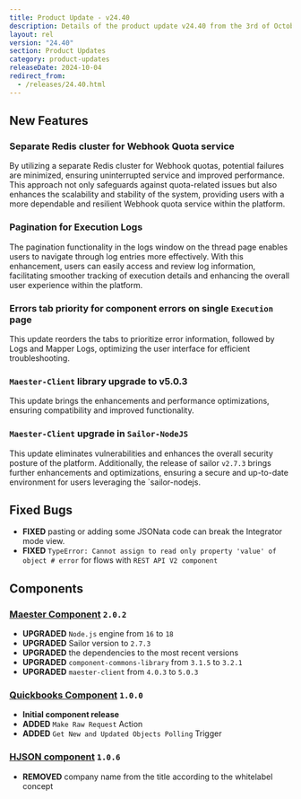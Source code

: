 ```yaml
---
title: Product Update - v24.40
description: Details of the product update v24.40 from the 3rd of October 2024.
layout: rel
version: "24.40"
section: Product Updates
category: product-updates
releaseDate: 2024-10-04
redirect_from:
  - /releases/24.40.html
---
```


## New Features
### Separate Redis сluster for Webhook Quota service
By utilizing a separate Redis cluster for Webhook quotas, potential failures are minimized, ensuring uninterrupted service and improved performance.
This approach not only safeguards against quota-related issues but also enhances the scalability and stability of the system, providing users with a more dependable and resilient Webhook quota service within the platform.

### Pagination for Execution Logs
The pagination functionality in the logs window on the thread page enables users to navigate through log entries more effectively. With this enhancement, users can easily access and review log information, facilitating smoother tracking of execution details and enhancing the overall user experience within the platform.

### Errors tab priority for component errors on single `Execution` page
This update reorders the tabs to prioritize error information, followed by Logs and Mapper Logs, optimizing the user interface for efficient troubleshooting. 

### `Maester-Client` library upgrade to v5.0.3 
This update brings the enhancements and performance optimizations, ensuring compatibility and improved functionality.

### `Maester-Client` upgrade in `Sailor-NodeJS`
This update eliminates vulnerabilities and enhances the overall security posture of the platform. 
Additionally, the release of sailor `v2.7.3` brings further enhancements and optimizations, ensuring a secure and up-to-date environment for users leveraging the `sailor-nodejs.

## Fixed Bugs
*   **FIXED** pasting or adding some JSONata code can break the Integrator mode view.
*   **FIXED** `TypeError: Cannot assign to read only property 'value' of object # error` for flows with `REST API V2 component`

## Components
### [Maester Component](/components/maester/) `2.0.2`
*   **UPGRADED** `Node.js` engine from `16` to `18`
*   **UPGRADED** Sailor version to `2.7.3`
*   **UPGRADED** the dependencies to the most recent versions
*   **UPGRADED** `component-commons-library` from `3.1.5` to `3.2.1`
*   **UPGRADED** `maester-client` from `4.0.3` to `5.0.3`

### [Quickbooks Component](/components/quickbooks/) `1.0.0`
*   **Initial component release**
*   **ADDED** `Make Raw Request` Action
*   **ADDED** `Get New and Updated Objects Polling` Trigger

### [HJSON component](/components/hjson/) `1.0.6`
*   **REMOVED** company name from the title according to the whitelabel concept